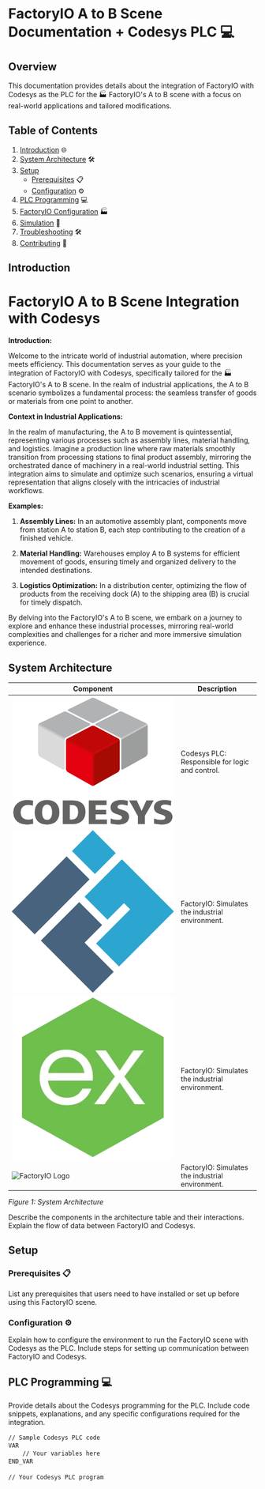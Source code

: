 # FactoryIO A to B Scene Documentation + Codesys PLC 💻

## Overview

This documentation provides details about the integration of FactoryIO with Codesys as the PLC for the 🏭 FactoryIO's  A to B scene with a focus on real-world applications and tailored modifications.

## Table of Contents

1. [Introduction](#introduction) 🌐
2. [System Architecture](#system-architecture) 🛠️
3. [Setup](#setup) 
    - [Prerequisites](#prerequisites) 📋
    - [Configuration](#configuration) ⚙️
4. [PLC Programming](#plc-programming) 💻
5. [FactoryIO Configuration](#factoryio-configuration) 🏭
6. [Simulation](#simulation) 🚀
7. [Troubleshooting](#troubleshooting) 🛠️
8. [Contributing](#contributing) 🤝

## Introduction

# FactoryIO A to B Scene Integration with Codesys

**Introduction:**

Welcome to the intricate world of industrial automation, where precision meets efficiency. This documentation serves as your guide to the integration of FactoryIO with Codesys, specifically tailored for the 🏭 FactoryIO's A to B scene. In the realm of industrial applications, the A to B scenario symbolizes a fundamental process: the seamless transfer of goods or materials from one point to another.

**Context in Industrial Applications:**

In the realm of manufacturing, the A to B movement is quintessential, representing various processes such as assembly lines, material handling, and logistics. Imagine a production line where raw materials smoothly transition from processing stations to final product assembly, mirroring the orchestrated dance of machinery in a real-world industrial setting. This integration aims to simulate and optimize such scenarios, ensuring a virtual representation that aligns closely with the intricacies of industrial workflows.

**Examples:**

1. **Assembly Lines:** In an automotive assembly plant, components move from station A to station B, each step contributing to the creation of a finished vehicle.

2. **Material Handling:** Warehouses employ A to B systems for efficient movement of goods, ensuring timely and organized delivery to the intended destinations.

3. **Logistics Optimization:** In a distribution center, optimizing the flow of products from the receiving dock (A) to the shipping area (B) is crucial for timely dispatch.

By delving into the FactoryIO's A to B scene, we embark on a journey to explore and enhance these industrial processes, mirroring real-world complexities and challenges for a richer and more immersive simulation experience.


## System Architecture

| Component              | Description                                               |
|------------------------|-----------------------------------------------------------|
| ![Codesys Logo](./images/Codesys_Logo.png.png)  | Codesys PLC: Responsible for logic and control.            |
| ![FactoryIO Logo](./images/FactoryIOLogo.png) | FactoryIO: Simulates the industrial environment.          |
| ![FactoryIO Logo](./images/KepserverExLogo.webp) | FactoryIO: Simulates the industrial environment.          |
| ![FactoryIO Logo](./images/factoryio-logo.png) | FactoryIO: Simulates the industrial environment.          |

*Figure 1: System Architecture*

Describe the components in the architecture table and their interactions. Explain the flow of data between FactoryIO and Codesys.

## Setup

### Prerequisites 📋

List any prerequisites that users need to have installed or set up before using this FactoryIO scene.

### Configuration ⚙️

Explain how to configure the environment to run the FactoryIO scene with Codesys as the PLC. Include steps for setting up communication between FactoryIO and Codesys.

## PLC Programming 💻

Provide details about the Codesys programming for the PLC. Include code snippets, explanations, and any specific configurations required for the integration.

```codesys
// Sample Codesys PLC code
VAR
    // Your variables here
END_VAR

// Your Codesys PLC program
